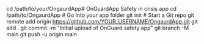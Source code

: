 cd /path/to/your/OngaurdApp# OnGuardApp
Safety in crisis app cd /path/to/OngaurdApp      # Go into your app folder
git init                    # Start a Git repo
git remote add origin https://github.com/YOUR_USERNAME/OngaurdApp.git
git add .
git commit -m "Initial upload of OnGuard safety app"
git branch -M main
git push -u origin main

